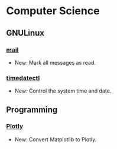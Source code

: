 # Computer Science

## GNULinux

### [mail](mail.md)

* New: Mark all messages as read.

### [timedatectl](timedatectl.md)

* New: Control the system time and date.

## Programming

### [Plotly](plotly.md)

* New: Convert Matplotlib to Plotly.